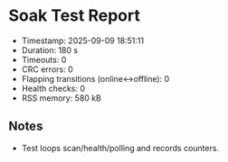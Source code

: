 # Soak Test Report

- Timestamp: 2025-09-09 18:51:11
- Duration: 180 s
- Timeouts: 0
- CRC errors: 0
- Flapping transitions (online↔offline): 0
- Health checks: 0
- RSS memory: 580 kB

## Notes
- Test loops scan/health/polling and records counters.

